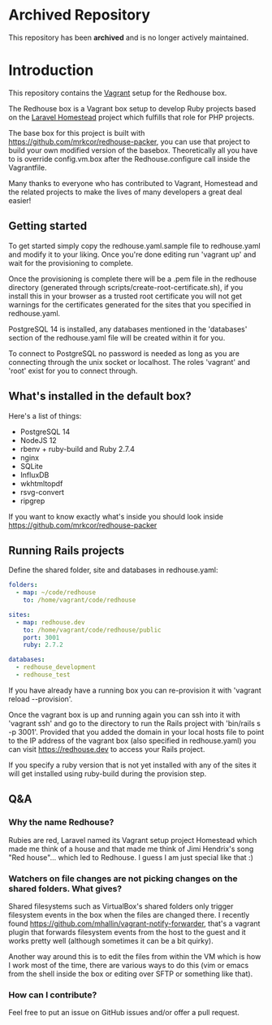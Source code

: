 # Archived Repository

This repository has been **archived** and is no longer actively maintained.

# Introduction

This repository contains the [Vagrant](https://www.vagrantup.com/) setup for the Redhouse 
box. 

The Redhouse box is a Vagrant box setup to develop Ruby projects based on the 
[Laravel Homestead](https://github.com/laravel/homestead) project which fulfills that 
role for PHP projects.

The base box for this project is built with https://github.com/mrkcor/redhouse-packer, you
can use that project to build your own modified version of the basebox. Theoretically all you
have to is override config.vm.box after the Redhouse.configure call inside the Vagrantfile.

Many thanks to everyone who has contributed to Vagrant, Homestead and the related 
projects to make the lives of many developers a great deal easier!

## Getting started

To get started simply copy the redhouse.yaml.sample file to redhouse.yaml and modify 
it to your liking. Once you're done editing run 'vagrant up' and wait for the 
provisioning to complete.

Once the provisioning is complete there will be a .pem file in the redhouse directory 
(generated through scripts/create-root-certificate.sh), if you install this in your 
browser as a trusted root certificate you will not get warnings for the certificates
generated for the sites that you specified in redhouse.yaml.

PostgreSQL 14 is installed, any databases mentioned in the 'databases' section of the 
redhouse.yaml file will be created within it for you. 

To connect to PostgreSQL no password is needed as long as you are connecting through the
unix socket or localhost. The roles 'vagrant' and 'root' exist for you to connect through.

## What's installed in the default box?

Here's a list of things:

* PostgreSQL 14
* NodeJS 12
* rbenv + ruby-build and Ruby 2.7.4
* nginx
* SQLite
* InfluxDB
* wkhtmltopdf
* rsvg-convert
* ripgrep

If you want to know exactly what's inside you should look inside https://github.com/mrkcor/redhouse-packer

## Running Rails projects

Define the shared folder, site and databases in redhouse.yaml:

``` yaml
folders:
  - map: ~/code/redhouse
    to: /home/vagrant/code/redhouse

sites:
  - map: redhouse.dev
    to: /home/vagrant/code/redhouse/public
    port: 3001
    ruby: 2.7.2

databases:
  - redhouse_development
  - redhouse_test
```

If you have already have a running box you can re-provision it with 'vagrant reload --provision'.

Once the vagrant box is up and running again you can ssh into it with 'vagrant ssh' and go 
to the directory to run the Rails project with 'bin/rails s -p 3001'. Provided that you 
added the domain in your local hosts file to point to the IP address of the vagrant box (also
specified in redhouse.yaml) you can visit https://redhouse.dev to access your Rails project.

If you specify a ruby version that is not yet installed with any of the sites it will get installed
using ruby-build during the provision step.

## Q&A

### Why the name Redhouse?

Rubies are red, Laravel named its Vagrant setup project Homestead which made me think of a house 
and that made me think of Jimi Hendrix's song "Red house"... which led to Redhouse. I guess I am
just special like that :)

### Watchers on file changes are not picking changes on the shared folders. What gives?

Shared filesystems such as VirtualBox's shared folders only trigger filesystem events in the box when the files are changed there. I recently found https://github.com/mhallin/vagrant-notify-forwarder, that's a vagrant plugin that forwards filesystem events from the host to the guest and it works pretty well (although sometimes it can be a bit quirky).

Another way around this is to edit the files from within the VM which is how I work most of the 
time, there are various ways to do this (vim or emacs from the shell inside the box or editing over SFTP or something like that).

### How can I contribute?

Feel free to put an issue on GitHub issues and/or offer a pull request.

